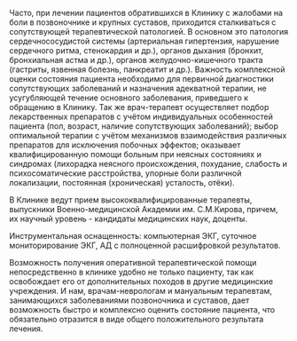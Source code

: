 Часто, при лечении пациентов обратившихся в Клинику с жалобами на боли в позвоночнике и крупных суставов, приходится сталкиваться с сопутствующей терапевтической патологией. В основном это патология сердечнососудистой системы (артериальная гипертензия, нарушение сердечного ритма, стенокардия и др.), органов дыхания (бронхит, бронхиальная астма и др.), органов желудочно-кишечного тракта (гастриты, язвенная болезнь, панкреатит и др.). Важность комплексной оценки состояния пациента необходимо для первичной диагностики сопутствующих заболеваний и назначения адекватной терапии, не усугубляющей течение основного заболевания, приведшего к обращению в Клинику. Так же врач-терапевт осуществляет подбор лекарственных препаратов с учётом индивидуальных особенностей пациента (пол, возраст, наличие сопутствующих заболеваний); выбор оптимальной терапии с учётом механизмов взаимодействия различных препаратов для исключения побочных эффектов; оказывает квалифицированную помощи больным при неясных состояниях и синдромах (лихорадка неясного происхождения, похудание, слабость и психосоматические расстройства, упорные боли различной локализации, постоянная (хроническая) усталость, отёки).

В Клинике ведут прием высококвалифицированные терапевты, выпускники Военно-медицинской Академии им. С.М.Кирова, причем, их научный уровень - кандидаты медицинских наук, доценты.

Инструментальная оснащенность: компьютерная ЭКГ, суточное мониторирование ЭКГ, АД с полноценной расшифровкой результатов.

Возможность получения оперативной терапевтической помощи непосредственно в клинике удобно не только пациенту, так как освобождает его от дополнительных походов в другие медицинские учреждения. И нам, врачам-неврологам и мануальным терапевтам, занимающихся заболеваниями позвоночника и суставов, дает возможность быстро и комплексно оценить состояние пациента, что обязательно отразится в виде общего положительного результата лечения.
